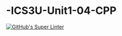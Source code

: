 # -ICS3U-Unit1-04-CPP

[![GitHub's Super Linter](https://github.com/devin-jhu/ICS3U-Unit1-04-CPP/workflows/GitHub's%20Super%20Linter/badge.svg)](https://github.com/devin-jhu/ICS3U-Unit1-04-CPP/actions)

